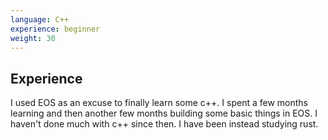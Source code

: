 ```yaml
---
language: C++
experience: beginner
weight: 30
---
```


## Experience

I used EOS as an excuse to finally learn some c++. I spent a few months learning and then another few months building some basic things in EOS. I haven't done much with c++ since then. I have been instead studying rust.
